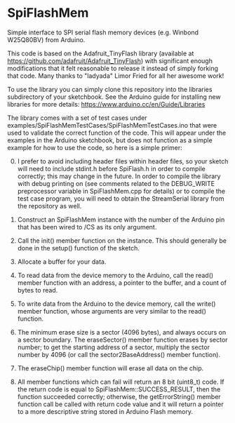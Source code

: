 SpiFlashMem
===========

Simple interface to SPI serial flash memory devices (e.g. Winbond
W25Q80BV) from Arduino.

This code is based on the Adafruit_TinyFlash library (available at
https://github.com/adafruit/Adafruit_TinyFlash) with significant
enough modifications that it felt reasonable to release it instead of
simply forking that code.  Many thanks to "ladyada" Limor Fried for
all her awesome work!

To use the library you can simply clone this repository into the
libraries subdirectory of your sketchbook.  See the Arduino guide for
installing new libraries for more details:
https://www.arduino.cc/en/Guide/Libraries

The library comes with a set of test cases under
examples/SpiFlashMemTestCases/SpiFlashMemTestCases.ino that were used
to validate the correct function of the code.  This will appear under
the examples in the Arduino sketchbook, but does not function as a
simple example for how to use the code, so here is a simple primer:

0. I prefer to avoid including header files within header files, so
   your sketch will need to include stdint.h before SpiFlash.h in
   order to compile correctly; this may change in the future.  In
   order to compile the library with debug printing on (see comments
   related to the DEBUG_WRITE preprocessor variable in SpiFlashMem.cpp
   for details) or to compile the test case program, you will need to
   obtain the StreamSerial library from the repository as well.

1. Construct an SpiFlashMem instance with the number of the Arduino
   pin that has been wired to /CS as its only argument.

2. Call the init() member function on the instance.  This should
   generally be done in the setup() function of the sketch.

3. Allocate a buffer for your data.

4. To read data from the device memory to the Arduino, call the read()
   member function with an address, a pointer to the buffer, and a
   count of bytes to read.

5. To write data from the Arduino to the device memory, call the
   write() member function, whose arguments are very similar to the
   read() function.

6. The minimum erase size is a sector (4096 bytes), and always occurs
   on a sector boundary.  The eraseSector() member function erases by
   sector number; to get the starting address of a sector, multiply
   the sector number by 4096 (or call the sector2BaseAddress() member
   function).

7. The eraseChip() member function will erase all data on the chip.

8. All member functions which can fail will return an 8 bit (uint8_t)
   code.  If the return code is equal to SpiFlashMem::SUCCESS_RESULT,
   then the function succeeded correctly; otherwise, the
   getErrorString() member function call be called with return code
   value and it will return a pointer to a more descriptive string
   stored in Arduino Flash memory.
